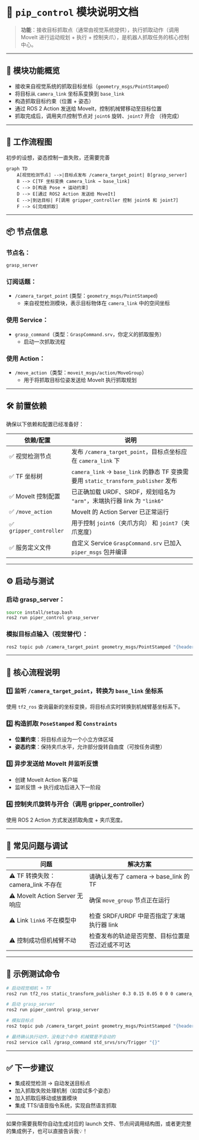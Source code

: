 # 🦾 `pip_control` 模块说明文档

> **功能**：接收目标抓取点（通常由视觉系统提供），执行抓取动作（调用 MoveIt 进行运动规划 + 执行 + 控制夹爪），是机器人抓取任务的核心控制中心。

---

## 🧩 模块功能概览

- 接收来自视觉系统的抓取目标坐标（`geometry_msgs/PointStamped`）
- 将目标从 `camera_link` 坐标系变换到 `base_link`
- 构造抓取目标约束（位置 + 姿态）
- 通过 ROS 2 Action 发送给 MoveIt，控制机械臂移动至目标位置
- 抓取完成后，调用夹爪控制节点对 `joint6` 旋转、`joint7` 开合 （待完成）

---

## 🚀 工作流程图
初步的设想，姿态控制一直失败，还需要完善


```mermaid
graph TD
    A[视觉检测节点] -->|目标点发布 /camera_target_point| B[grasp_server]
    B --> C[TF 坐标变换 camera_link → base_link]
    C --> D[构造 Pose + 运动约束]
    D --> E[通过 ROS2 Action 发送给 MoveIt]
    E -->|到达目标| F[调用 gripper_controller 控制 joint6 和 joint7]
    F --> G[完成抓取]
```

---

## 📦 节点信息

### 节点名：
```bash
grasp_server
```

### 订阅话题：
- `/camera_target_point` (类型：`geometry_msgs/PointStamped`)
  - 来自视觉检测模块，表示目标物体在 `camera_link` 中的空间坐标

### 使用 Service：
- `grasp_command`（类型：`GraspCommand.srv`，你定义的抓取服务）
  - 启动一次抓取流程

### 使用 Action：
- `/move_action`（类型：`moveit_msgs/action/MoveGroup`）
  - 用于将抓取目标位姿发送给 MoveIt 执行抓取规划
---

## 🛠️ 前置依赖

确保以下依赖和配置已经准备好：

| 依赖/配置               | 说明                                                                 |
|------------------------|----------------------------------------------------------------------|
| ✅ 视觉检测节点         | 发布 `/camera_target_point`，目标点坐标应在 `camera_link` 下        |
| ✅ TF 坐标树           | `camera_link` → `base_link` 的静态 TF 变换需要用 `static_transform_publisher` 发布 |
| ✅ MoveIt 控制配置     | 已正确加载 URDF、SRDF，规划组名为 `"arm"`，末端执行器 link 为 `"link6"` |
| ✅ `/move_action`       | MoveIt 的 Action Server 已正常运行                                 |
| ✅ `gripper_controller` | 用于控制 `joint6`（夹爪方向） 和 `joint7`（夹爪宽度）               |
| ✅ 服务定义文件         | 自定义 Service `GraspCommand.srv` 已加入 `piper_msgs` 包并编译       |

---

## ⚙️ 启动与测试

### 启动 grasp_server：

```bash
source install/setup.bash
ros2 run piper_control grasp_server
```

### 模拟目标点输入（视觉替代）：

```bash
ros2 topic pub /camera_target_point geometry_msgs/PointStamped "{header: {frame_id: 'camera_link'}, point: {x: 0.4, y: 0.0, z: 0.2}}"
```

---

## 🧠 核心流程说明

### 1️⃣ 监听 `/camera_target_point`，转换为 `base_link` 坐标系

使用 `tf2_ros` 查询最新的坐标变换，将目标点实时转换到机械臂基坐标系下。

### 2️⃣ 构造抓取 `PoseStamped` 和 `Constraints`

- **位置约束**：将目标点设为一个小立方体区域
- **姿态约束**：保持夹爪水平，允许部分旋转自由度（可按任务调整）

### 3️⃣ 异步发送给 MoveIt 并监听反馈

- 创建 MoveIt Action 客户端
- 监听反馈 → 执行成功后进入下一阶段

### 4️⃣ 控制夹爪旋转与开合（调用 gripper_controller）

使用 ROS 2 Action 方式发送抓取角度 + 夹爪宽度。

---

## 🛑 常见问题与调试

| 问题                                                   | 解决方案                                                             |
|--------------------------------------------------------|----------------------------------------------------------------------|
| ⚠️ TF 转换失败：camera_link 不存在                    | 请确认发布了 camera → base_link 的 TF                              |
| ⚠️ MoveIt Action Server 无响应                         | 确保 `move_group` 节点正在运行                                     |
| ⚠️ Link `link6` 不在模型中                            | 检查 SRDF/URDF 中是否指定了末端执行器 link                          |
| ⚠️ 控制成功但机械臂不动                               | 检查发布的轨迹是否完整、目标位置是否过近或不可达                    |

---

## 🧪 示例测试命令

```bash
# 启动视觉相机 + TF
ros2 run tf2_ros static_transform_publisher 0.3 0.15 0.05 0 0 0 camera_link base_link

# 启动 grasp_server
ros2 run piper_control grasp_server

# 模拟目标点
ros2 topic pub /camera_target_point geometry_msgs/PointStamped "{header: {frame_id: 'camera_link'}, point: {x: 0.4, y: 0.1, z: 0.2}}"

# 最终确认执行动作，没有这个命令 机械臂是不会动的
ros2 service call /grasp_command std_srvs/srv/Trigger "{}"
```

---

## ✅ 下一步建议

- 集成视觉检测 → 自动发送目标点
- 加入抓取失败处理机制（如尝试多个姿态）
- 加入抓取后移动或放置模块
- 集成 TTS/语音指令系统，实现自然语言抓取

---

如果你需要我帮你自动生成对应的 launch 文件、节点间调用结构图，或者更完整的集成例子，也可以直接告诉我💡！

